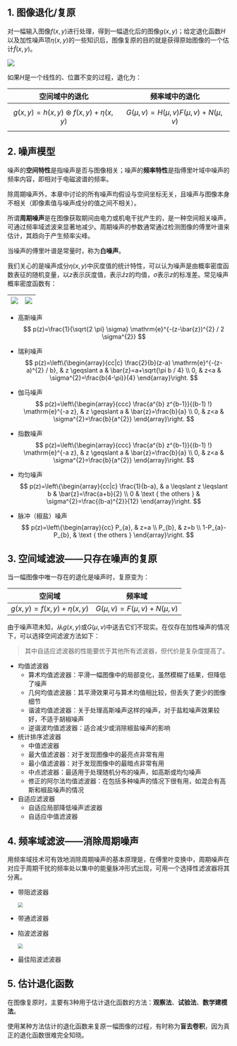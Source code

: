 ## 1. 图像退化/复原

对一幅输入图像$f(x,y)$进行处理，得到一幅退化后的图像$g(x,y)$；给定退化函数$H$以及加性噪声项$\eta(x,y)$的一些知识后，图像复原的目的就是获得原始图像的一个估计$\tilde{f}(x,y)$。

![](https://chua-n.gitee.io/figure-bed/notebook/杂技/CV/46.png)

如果$H$是一个线性的、位置不变的过程，退化为：

|                   空间域中的退化                   |               频率域中的退化                |
| :------------------------------------------------: | :-----------------------------------------: |
| $$g(x, y)=h(x, y) \circledast f(x, y)+\eta(x, y)$$ | $$G(\mu, v)=H(\mu, v) F(\mu, v)+N(\mu, v)$$ |

## 2. 噪声模型

噪声的**空间特性**是指噪声是否与图像相关；噪声的**频率特性**是指傅里叶域中噪声的频率内容，即相对于电磁波谱的频率。

除周期噪声外，本章中讨论的所有噪声均假设与空间坐标无关，且噪声与图像本身不相关（即像素值与噪声成分的值之间不相关）。

所谓**周期噪声**是在图像获取期间由电力或机电干扰产生的，是一种空间相关噪声，可通过频率域滤波来显著地减少。周期噪声的参数通常通过检测图像的傅里叶谱来估计，其趋向于产生频率尖峰。

当噪声的傅里叶谱是常量时，称为**白噪声**。

我们关心的是噪声成分$\eta (x,y)$中灰度值的统计特性，可以认为噪声是由概率密度函数表征的随机变量，以$z$表示灰度值，表示$\bar{z}$z的均值，$σ$表示$z$的标准差。常见噪声概率密度函数有：

| ![](https://chua-n.gitee.io/figure-bed/notebook/杂技/CV/47.png) | ![](https://chua-n.gitee.io/figure-bed/notebook/杂技/CV/48.png) |
| --------------------------------------------------- | --------------------------------------------------- |

- 高斯噪声
    $$
    p(z)=\frac{1}{\sqrt{2 \pi} \sigma} \mathrm{e}^{-(z-\bar{z})^{2} / 2 \sigma^{2}}
    $$

- 瑞利噪声
    $$
    p(z)=\left\{\begin{array}{cc|c}
    \frac{2}{b}(z-a) \mathrm{e}^{-(z-a)^{2} / b}, & z \geqslant a & \bar{z}=a+\sqrt{\pi b / 4} \\
    0, & z<a & \sigma^{2}=\frac{b(4-\pi)}{4}
    \end{array}\right.
    $$

- 伽马噪声
    $$
    p(z)=\left\{\begin{array}{ccc}
    \frac{a^{b} z^{b-1}}{(b-1) !} \mathrm{e}^{-a z}, & z \geqslant a & \bar{z}=\frac{b}{a} \\
    0, & z<a & \sigma^{2}=\frac{b}{a^{2}}
    \end{array}\right.
    $$

- 指数噪声
    $$
    p(z)=\left\{\begin{array}{ccc}
    \frac{a^{b} z^{b-1}}{(b-1) !} \mathrm{e}^{-a z}, & z \geqslant a & \bar{z}=\frac{b}{a} \\
    0, & z<a & \sigma^{2}=\frac{b}{a^{2}}
    \end{array}\right.
    $$

- 均匀噪声
    $$
    p(z)=\left\{\begin{array}{cc|c}
    \frac{1}{b-a}, & a \leqslant z \leqslant b & \bar{z}=\frac{a+b}{2} \\
    0 & \text { the others } & \sigma^{2}=\frac{(b-a)^{2}}{12}
    \end{array}\right.
    $$

- 脉冲（椒盐）噪声
    $$
    p(z)=\left\{\begin{array}{cc}
    P_{a}, & z=a \\
    P_{b}, & z=b \\
    1-P_{a}-P_{b}, & \text { the others }
    \end{array}\right.
    $$

## 3. 空间域滤波——只存在噪声的复原

当一幅图像中唯一存在的退化是噪声时，复原变为：

|          空间域           |            频率域            |
| :-----------------------: | :--------------------------: |
| $g(x,y)=f(x,y)+\eta(x,y)$ | $G(\mu,v)=F(\mu,v)+N(\mu,v)$ |

由于噪声项未知，从$g(x,y)$或$G(\mu,v)$中送去它们不现实。在仅存在加性噪声的情况下，可以选择空间滤波方法如下：

> 其中自适应滤波器的性能要优于其他所有滤波器，但代价是复杂度提高了。

- 均值滤波器
    - 算术均值滤波器：平滑一幅图像中的局部变化，虽然模糊了结果，但降低了噪声
    - 几何均值滤波器：其平滑效果可与算术均值相比较，但丢失了更少的图像细节
    - 谐波均值滤波器：关于处理高斯噪声这样的噪声，对于盐粒噪声效果较好，不适于胡椒噪声
    - 逆谐波均值滤波器：适合减少或消除椒盐噪声的影响
- 统计排序滤波器
    - 中值滤波器
    - 最大值滤波器：对于发现图像中的最亮点非常有用
    - 最小值滤波器：对于发现图像中的最暗点非常有用
    - 中点滤波器：最适用于处理随机分布的噪声，如高斯或均匀噪声
    - 修正的阿尔法均值滤波器：在包括多种噪声的情况下很有用，如混合有高斯和椒盐噪声的情况
- 自适应滤波器
    - 自适应局部降低噪声滤波器
    - 自适应中值滤波器

## 4. 频率域滤波——消除周期噪声

用频率域技术可有效地消除周期噪声的基本原理是，在傅里叶变换中，周期噪声在对应于周期干扰的频率处以集中的能量脉冲形式出现，可用一个选择性滤波器将其分离。

- 带阻滤波器

    <img src="https://chua-n.gitee.io/figure-bed/notebook/杂技/CV/49.png" style="zoom:67%;" />

- 带通滤波器

- 陷波滤波器

    <img src="https://chua-n.gitee.io/figure-bed/notebook/杂技/CV/50.png" style="zoom:67%;" />

- 最佳陷波滤波器

## 5. 估计退化函数

在图像复原时，主要有3种用于估计退化函数的方法：**观察法**、**试验法**、**数学建模法**。

使用某种方法估计的退化函数来复原一幅图像的过程，有时称为**盲去卷积**，因为真正的退化函数很难完全知晓。
